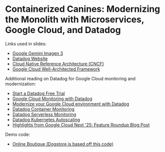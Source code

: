 # Containerized Canines: Modernizing the Monolith with Microservices, Google Cloud, and Datadog

Links used in slides:
- [Google Gemini Imagen 3](https://deepmind.google/technologies/imagen-3/)
- [Datadog Website](https://datadoghq.com)
- [Cloud Native Reference Architecture (CNCF)](https://architecture.cncf.io/)
- [Google Cloud Well-Architected Framework](https://cloud.google.com/architecture/framework)

Additional reading on Datadog for Google Cloud monitoring and modernization:
- [Start a Datadog Free Trial](https://www.datadoghq.com/free-datadog-trial/?utm_source=event&utm_medium=qrcode&utm_campaign=webinar-202508gcpmodernization)
- [Google Cloud Monitoring with Datadog](https://www.datadoghq.com/solutions/googlecloud/)
- [Modernize your Google Cloud environment with Datadog](https://www.datadoghq.com/resources/google-cloud-modernization-solutions-brief/)
- [Datadog Container Monitoring](https://www.datadoghq.com/product/container-monitoring/)
- [Datadog Serverless Monitoring](https://www.datadoghq.com/product/serverless-monitoring/)
- [Datadog Kubernetes Autoscaling](https://www.datadoghq.com/product/kubernetes-autoscaling/)
- [Highlights from Google Cloud Next '25: Feature Roundup Blog Post](https://www.datadoghq.com/blog/google-next-2025-recap/)

Demo code:
- [Online Boutique (Dogstore is based off this code)](https://github.com/shermdog/gcp-microservices-demo/tree/main)

